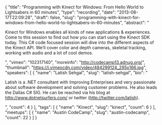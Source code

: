 {
  "title": "Programming with Kinect for Windows: From Hello World to Lightsabers in 60 minutes",
  "type": "recording",
  "date": "2013-08-17T22:09:28",
  "draft": false,
  "slug": "programming-with-kinect-for-windows-from-hello-world-to-lightsabers-in-60-minutes",
  "abstract": "<p>Kinect for Windows enables all kinds of new applications & experiences. Come to this session to find out how you can start using the Kinect SDK today. This C# code focused session will dive into the different aspects of the Kinect API. We’ll cover color and depth cameras, skeletal tracking, working with audio and a lot of cool demos.</p>",
  "vimeo": "102317140",
  "moreinfo": "http://codecamp13.adnug.org/",
  "thumbnail": "https://i.vimeocdn.com/video/484299124_295x166.jpg",
  "speakers": [
    {
      "name": "Latish Sehgal",
      "slug": "latish-sehgal",
      "bio": "<p>Latish is a .NET consultant with Improving Enterprises and very passionate about software development and solving customer problems. He also leads the Dallas C# SIG. He can be reached via his blog at http://www.dotnetsurfers.com/ or twitter (http://twitter.com/latish).</p>",
      "count": 4
    }
  ],
  "tags": [
    {
      "name": "Kinect",
      "slug": "kinect",
      "count": 6
    }
  ],
  "meetups": [
    {
      "name": "Austin CodeCamp",
      "slug": "austin-codecamp",
      "count": 22
    }
  ]
}